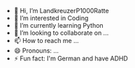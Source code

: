 - 👋 Hi, I’m LandkreuzerP1000Ratte
- 👀 I’m interested in Coding
- 🌱 I’m currently learning Python
- 💞️ I’m looking to collaborate on ...
- 📫 How to reach me ... 
- 😄 Pronouns: ... 
- ⚡ Fun fact: I'm German and have ADHD

<!---
LandkreuzerP1000Ratte/LandkreuzerP1000Ratte is a ✨ special ✨ repository because its `README.md` (this file) appears on your GitHub profile.
You can click the Preview link to take a look at your changes.
--->
